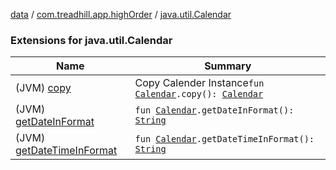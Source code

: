 [data](../../index.md) / [com.treadhill.app.highOrder](../index.md) / [java.util.Calendar](./index.md)

### Extensions for java.util.Calendar

| Name | Summary |
|---|---|
| (JVM) [copy](copy.md) | Copy Calender Instance`fun `[`Calendar`](https://docs.oracle.com/javase/8/docs/api/java/util/Calendar.html)`.copy(): `[`Calendar`](https://docs.oracle.com/javase/8/docs/api/java/util/Calendar.html) |
| (JVM) [getDateInFormat](get-date-in-format.md) | `fun `[`Calendar`](https://docs.oracle.com/javase/8/docs/api/java/util/Calendar.html)`.getDateInFormat(): `[`String`](https://kotlinlang.org/api/latest/jvm/stdlib/kotlin/-string/index.html) |
| (JVM) [getDateTimeInFormat](get-date-time-in-format.md) | `fun `[`Calendar`](https://docs.oracle.com/javase/8/docs/api/java/util/Calendar.html)`.getDateTimeInFormat(): `[`String`](https://kotlinlang.org/api/latest/jvm/stdlib/kotlin/-string/index.html) |
